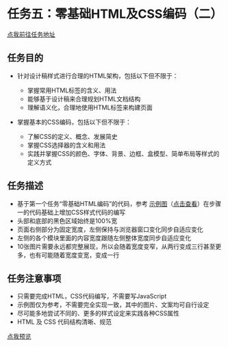 # 任务五：零基础HTML及CSS编码（二）
[点我前往任务地址](http://ife.baidu.com/course/detail/id/96)

## 任务目的
*	针对设计稿样式进行合理的HTML架构，包括以下但不限于：
	+	掌握常用HTML标签的含义、用法
	+	能够基于设计稿来合理规划HTML文档结构
	+	理解语义化，合理地使用HTML标签来构建页面
*	掌握基本的CSS编码，包括以下但不限于：

	+   了解CSS的定义、概念、发展简史
	+	掌握CSS选择器的含义和用法
	+	实践并掌握CSS的颜色、字体、背景、边框、盒模型、简单布局等样式的定义方式

## 任务描述
+ 基于第一个任务“零基础HTML编码”的代码，参考 [示例图](http://7xrp04.com1.z0.glb.clouddn.com/task_1_2_1.jpg)（[点击查看](http://7xrp04.com1.z0.glb.clouddn.com/task_1_2_1.jpg)）在步骤一的代码基础上增加CSS样式代码的编写
+ 头部和底部的黑色区域始终是100%宽
+ 页面右侧部分为固定宽度，左侧保持与浏览器窗口变化同步自适应变化
+ 左侧的各个模块里面的内容宽度跟随左侧整体宽度同步自适应变化
+ 10张图片需要永远都完整展现，所以会随着宽度变窄，从两行变成三行甚至更多，也有可能随着宽度变宽，变成一行

## 任务注意事项
+	只需要完成HTML，CSS代码编写，不需要写JavaScript
+	示例图仅为参考，不需要完全实现一致，其中的图片、文案均可自行设定
+	尽可能多地尝试不同的、更多的样式设定来实践各种CSS属性
+	HTML 及 CSS 代码结构清晰、规范

[点我预览](http://htmlpreview.github.io/?https://github.com/RAAMENN/ife2017/blob/master/html%2Bcss/%E4%BB%BB%E5%8A%A1%E4%BA%94/%E4%BB%BB%E5%8A%A1%E4%BA%94.html)
